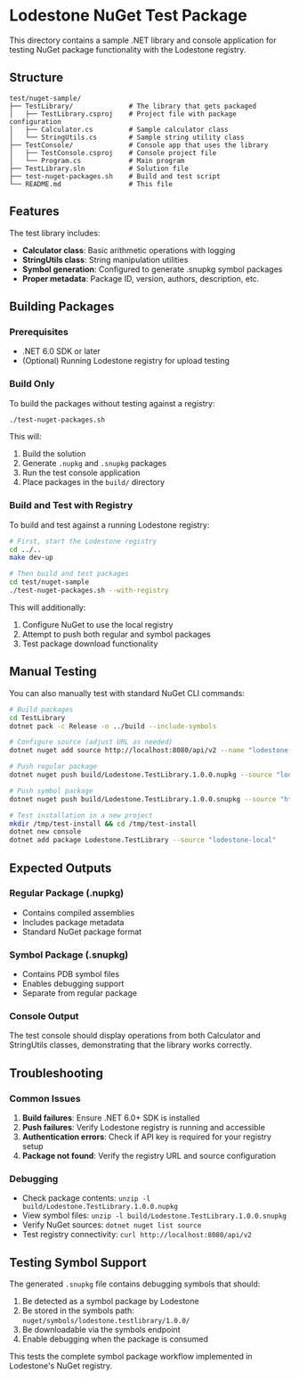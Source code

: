 # Lodestone NuGet Test Package

This directory contains a sample .NET library and console application for testing NuGet package functionality with the Lodestone registry.

## Structure

```
test/nuget-sample/
├── TestLibrary/              # The library that gets packaged
│   ├── TestLibrary.csproj    # Project file with package configuration
│   ├── Calculator.cs         # Sample calculator class
│   └── StringUtils.cs        # Sample string utility class
├── TestConsole/              # Console app that uses the library
│   ├── TestConsole.csproj    # Console project file
│   └── Program.cs            # Main program
├── TestLibrary.sln           # Solution file
├── test-nuget-packages.sh    # Build and test script
└── README.md                 # This file
```

## Features

The test library includes:
- **Calculator class**: Basic arithmetic operations with logging
- **StringUtils class**: String manipulation utilities
- **Symbol generation**: Configured to generate .snupkg symbol packages
- **Proper metadata**: Package ID, version, authors, description, etc.

## Building Packages

### Prerequisites

- .NET 6.0 SDK or later
- (Optional) Running Lodestone registry for upload testing

### Build Only

To build the packages without testing against a registry:

```bash
./test-nuget-packages.sh
```

This will:
1. Build the solution
2. Generate `.nupkg` and `.snupkg` packages
3. Run the test console application
4. Place packages in the `build/` directory

### Build and Test with Registry

To build and test against a running Lodestone registry:

```bash
# First, start the Lodestone registry
cd ../..
make dev-up

# Then build and test packages
cd test/nuget-sample
./test-nuget-packages.sh --with-registry
```

This will additionally:
1. Configure NuGet to use the local registry
2. Attempt to push both regular and symbol packages
3. Test package download functionality

## Manual Testing

You can also manually test with standard NuGet CLI commands:

```bash
# Build packages
cd TestLibrary
dotnet pack -c Release -o ../build --include-symbols

# Configure source (adjust URL as needed)
dotnet nuget add source http://localhost:8080/api/v2 --name "lodestone-local"

# Push regular package
dotnet nuget push build/Lodestone.TestLibrary.1.0.0.nupkg --source "lodestone-local"

# Push symbol package
dotnet nuget push build/Lodestone.TestLibrary.1.0.0.snupkg --source "http://localhost:8080/api/v2/symbolpackage"

# Test installation in a new project
mkdir /tmp/test-install && cd /tmp/test-install
dotnet new console
dotnet add package Lodestone.TestLibrary --source "lodestone-local"
```

## Expected Outputs

### Regular Package (.nupkg)
- Contains compiled assemblies
- Includes package metadata
- Standard NuGet package format

### Symbol Package (.snupkg)
- Contains PDB symbol files
- Enables debugging support
- Separate from regular package

### Console Output
The test console should display operations from both Calculator and StringUtils classes, demonstrating that the library works correctly.

## Troubleshooting

### Common Issues

1. **Build failures**: Ensure .NET 6.0+ SDK is installed
2. **Push failures**: Verify Lodestone registry is running and accessible
3. **Authentication errors**: Check if API key is required for your registry setup
4. **Package not found**: Verify the registry URL and source configuration

### Debugging

- Check package contents: `unzip -l build/Lodestone.TestLibrary.1.0.0.nupkg`
- View symbol files: `unzip -l build/Lodestone.TestLibrary.1.0.0.snupkg`
- Verify NuGet sources: `dotnet nuget list source`
- Test registry connectivity: `curl http://localhost:8080/api/v2`

## Testing Symbol Support

The generated `.snupkg` file contains debugging symbols that should:
1. Be detected as a symbol package by Lodestone
2. Be stored in the symbols path: `nuget/symbols/lodestone.testlibrary/1.0.0/`
3. Be downloadable via the symbols endpoint
4. Enable debugging when the package is consumed

This tests the complete symbol package workflow implemented in Lodestone's NuGet registry.

